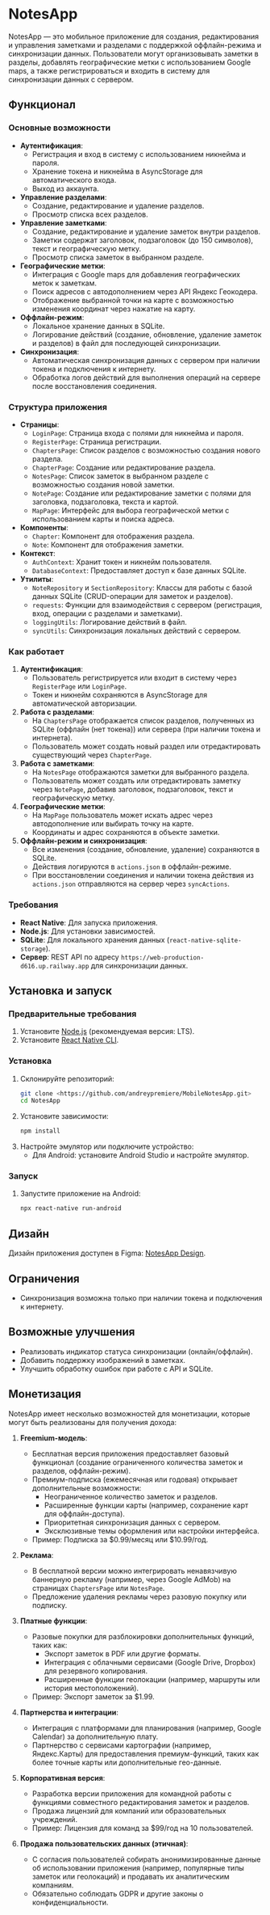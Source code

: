 # NotesApp

NotesApp — это мобильное приложение для создания, редактирования и управления заметками и разделами с поддержкой оффлайн-режима и синхронизации данных. Пользователи могут организовывать заметки в разделы, добавлять географические метки с использованием Google maps, а также регистрироваться и входить в систему для синхронизации данных с сервером.

## Функционал

### Основные возможности
- **Аутентификация**:
  - Регистрация и вход в систему с использованием никнейма и пароля.
  - Хранение токена и никнейма в AsyncStorage для автоматического входа.
  - Выход из аккаунта.
- **Управление разделами**:
  - Создание, редактирование и удаление разделов.
  - Просмотр списка всех разделов.
- **Управление заметками**:
  - Создание, редактирование и удаление заметок внутри разделов.
  - Заметки содержат заголовок, подзаголовок (до 150 символов), текст и географическую метку.
  - Просмотр списка заметок в выбранном разделе.
- **Географические метки**:
  - Интеграция с Google maps для добавления географических меток к заметкам.
  - Поиск адресов с автодополнением через API Яндекс Геокодера.
  - Отображение выбранной точки на карте с возможностью изменения координат через нажатие на карту.
- **Оффлайн-режим**:
  - Локальное хранение данных в SQLite.
  - Логирование действий (создание, обновление, удаление заметок и разделов) в файл  для последующей синхронизации.
- **Синхронизация**:
  - Автоматическая синхронизация данных с сервером при наличии токена и подключения к интернету.
  - Обработка логов действий для выполнения операций на сервере после восстановления соединения.

### Структура приложения
- **Страницы**:
  - `LoginPage`: Страница входа с полями для никнейма и пароля.
  - `RegisterPage`: Страница регистрации.
  - `ChaptersPage`: Список разделов с возможностью создания нового раздела.
  - `ChapterPage`: Создание или редактирование раздела.
  - `NotesPage`: Список заметок в выбранном разделе с возможностью создания новой заметки.
  - `NotePage`: Создание или редактирование заметки с полями для заголовка, подзаголовка, текста и картой.
  - `MapPage`: Интерфейс для выбора географической метки с использованием карты и поиска адреса.
- **Компоненты**:
  - `Chapter`: Компонент для отображения раздела.
  - `Note`: Компонент для отображения заметки.
- **Контекст**:
  - `AuthContext`: Хранит токен и никнейм пользователя.
  - `DatabaseContext`: Предоставляет доступ к базе данных SQLite.
- **Утилиты**:
  - `NoteRepository` и `SectionRepository`: Классы для работы с базой данных SQLite (CRUD-операции для заметок и разделов).
  - `requests`: Функции для взаимодействия с сервером (регистрация, вход, операции с разделами и заметками).
  - `loggingUtils`: Логирование действий в файл.
  - `syncUtils`: Синхронизация локальных действий с сервером.

### Как работает
1. **Аутентификация**:
   - Пользователь регистрируется или входит в систему через `RegisterPage` или `LoginPage`.
   - Токен и никнейм сохраняются в AsyncStorage для автоматической авторизации.
2. **Работа с разделами**:
   - На `ChaptersPage` отображается список разделов, полученных из SQLite (оффлайн (нет токена)) или сервера (при наличии токена и интернета).
   - Пользователь может создать новый раздел или отредактировать существующий через `ChapterPage`.
3. **Работа с заметками**:
   - На `NotesPage` отображаются заметки для выбранного раздела.
   - Пользователь может создать или отредактировать заметку через `NotePage`, добавив заголовок, подзаголовок, текст и географическую метку.
4. **Географические метки**:
   - На `MapPage` пользователь может искать адрес через автодополнение или выбирать точку на карте.
   - Координаты и адрес сохраняются в объекте заметки.
5. **Оффлайн-режим и синхронизация**:
   - Все изменения (создание, обновление, удаление) сохраняются в SQLite.
   - Действия логируются в `actions.json` в оффлайн-режиме.
   - При восстановлении соединения и наличии токена действия из `actions.json` отправляются на сервер через `syncActions`.

### Требования
- **React Native**: Для запуска приложения.
- **Node.js**: Для установки зависимостей.
- **SQLite**: Для локального хранения данных (`react-native-sqlite-storage`).
- **Сервер**: REST API по адресу `https://web-production-d616.up.railway.app` для синхронизации данных.

## Установка и запуск

### Предварительные требования
1. Установите [Node.js](https://nodejs.org/) (рекомендуемая версия: LTS).
2. Установите [React Native CLI](https://reactnative.dev/docs/environment-setup).

### Установка
1. Склонируйте репозиторий:
   ```bash
   git clone <https://github.com/andreypremiere/MobileNotesApp.git>
   cd NotesApp
   ```
2. Установите зависимости:
   ```bash
   npm install
   ```
3. Настройте эмулятор или подключите устройство:
   - Для Android: установите Android Studio и настройте эмулятор.

### Запуск

1. Запустите приложение на Android:
   ```bash
   npx react-native run-android
   ```

## Дизайн
Дизайн приложения доступен в Figma: [NotesApp Design](https://www.figma.com/design/TbySFpvw2bxzbmMakRU1KK/NotesApp?node-id=0-1&t=DuU2YTdy4OiQzKNe-1).

## Ограничения
- Синхронизация возможна только при наличии токена и подключения к интернету.

## Возможные улучшения
- Реализовать индикатор статуса синхронизации (онлайн/оффлайн).
- Добавить поддержку изображений в заметках.
- Улучшить обработку ошибок при работе с API и SQLite.

## Монетизация

NotesApp имеет несколько возможностей для монетизации, которые могут быть реализованы для получения дохода:

1. **Freemium-модель**:
   - Бесплатная версия приложения предоставляет базовый функционал (создание ограниченного количества заметок и разделов, оффлайн-режим).
   - Премиум-подписка (ежемесячная или годовая) открывает дополнительные возможности:
     - Неограниченное количество заметок и разделов.
     - Расширенные функции карты (например, сохранение карт для оффлайн-доступа).
     - Приоритетная синхронизация данных с сервером.
     - Эксклюзивные темы оформления или настройки интерфейса.
   - Пример: Подписка за $0.99/месяц или $10.99/год.

2. **Реклама**:
   - В бесплатной версии можно интегрировать ненавязчивую баннерную рекламу (например, через Google AdMob) на страницах `ChaptersPage` или `NotesPage`.
   - Предложение удаления рекламы через разовую покупку или подписку.

3. **Платные функции**:
   - Разовые покупки для разблокировки дополнительных функций, таких как:
     - Экспорт заметок в PDF или другие форматы.
     - Интеграция с облачными сервисами (Google Drive, Dropbox) для резервного копирования.
     - Расширенные функции геолокации (например, маршруты или история местоположений).
   - Пример: Экспорт заметок за $1.99.

4. **Партнерства и интеграции**:
   - Интеграция с платформами для планирования (например, Google Calendar) за дополнительную плату.
   - Партнерство с сервисами картографии (например, Яндекс.Карты) для предоставления премиум-функций, таких как более точные карты или дополнительные гео-данные.

5. **Корпоративная версия**:
   - Разработка версии приложения для командной работы с функциями совместного редактирования заметок и разделов.
   - Продажа лицензий для компаний или образовательных учреждений.
   - Пример: Лицензия для команд за $99/год на 10 пользователей.

6. **Продажа пользовательских данных (этичная)**:
   - С согласия пользователей собирать анонимизированные данные об использовании приложения (например, популярные типы заметок или геолокаций) и продавать их аналитическим компаниям.
   - Обязательно соблюдать GDPR и другие законы о конфиденциальности.